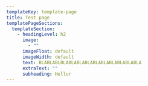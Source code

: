 ```yaml
---
templateKey: template-page
title: Test page
templatePageSections:
  templateSection:
    - headingLevel: h2
      image:
        - ""
      imageFloat: default
      imageWidth: default
      text: BLABLABLBLABLABLABLABLABLABLABLABLABLA
      extraText: ""
      subheading: Hellur
---
```

